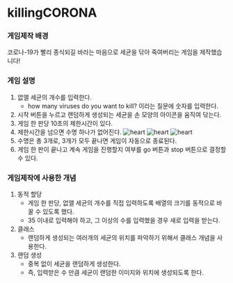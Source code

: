 # killingCORONA

### 게임제작 배경
코로나-19가 빨리 종식되길 바라는 마음으로 세균을 닦아 죽여버리는 게임을 제작했습니다! 

### 게임 설명
1. 없앨 세균의 개수를 입력한다. 
    - how many viruses do you want to kill? 이라는 질문에 숫자를 입력한다.
2. 시작 버튼을 누르고 랜덤하게 생성되는 세균을 손 모양의 아이콘을 움직여 닦는다.
3. 게임 한 판당 10초의 제한시간이 있다.
4. 제한시간을 넘으면 수명 하나가 없어진다.
![heart](https://user-images.githubusercontent.com/64057843/96364678-c0007280-1176-11eb-8ad1-0540d5a301cf.png)
![heart](https://user-images.githubusercontent.com/64057843/96364678-c0007280-1176-11eb-8ad1-0540d5a301cf.png)
![heart](https://user-images.githubusercontent.com/64057843/96364678-c0007280-1176-11eb-8ad1-0540d5a301cf.png)
5. 수명은 총 3개로, 3개가 모두 끝나면 게임이 자동으로 종료된다.
6. 게임 한 판이 끝나고 계속 게임을 진행할지 여부를 go 버튼과 stop 버튼으로 결정할 수 있다.


### 게임제작에 사용한 개념
1. 동적 할당
    - 게임 한 판당, 없앨 세균의 개수를 직접 입력하도록 배열의 크기를 동적으로 바꿀 수 있도록 했다.
    - 35 이내로 입력해야 하고, 그 이상의 수를 입력했을 경우 새로 입력을 받는다.
2. 클래스
    - 랜덤하게 생성되는 여러개의 세균의 위치를 파악하기 위해서 클래스 개념을 사용한다.
3. 랜덤 생성
    - 중복 없이 세균을 랜덤하게 생성한다.
    - 즉, 입력받은 수 만큼 세균이 랜덤한 이미지와 위치에 생성되도록 한다.
